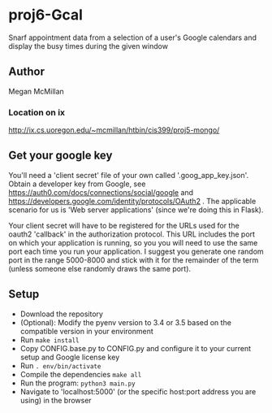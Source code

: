 # proj6-Gcal
Snarf appointment data from a selection of a user's Google calendars and display the busy times during the given window

## Author

Megan McMillan

### Location on ix

http://ix.cs.uoregon.edu/~mcmillan/htbin/cis399/proj5-mongo/

## Get your google key

You'll need a 'client secret' file of your own called '.goog_app_key.json'. Obtain a developer key from Google, see
https://auth0.com/docs/connections/social/google and
https://developers.google.com/identity/protocols/OAuth2 .
The applicable scenario for us is 'Web server applications' (since
we're doing this in Flask).  

Your client secret will have to be registered for the URLs used for
the oauth2 'callback' in the authorization protocol.  This URL includes
the port on which your application is running, so you you will need to
use the same port each time you run your application.  I suggest you
generate one random port in the range 5000-8000 and stick with it for the
remainder of the term (unless someone else randomly draws the same port).


## Setup

* Download the repository
* (Optional): Modify the pyenv version to 3.4 or 3.5 based on the compatible version in your environment
* Run ```make install```
* Copy CONFIG.base.py to CONFIG.py and configure it to your current setup and Google license key
* Run ```. env/bin/activate```
* Compile the dependencies ```make all```
* Run the program: ```python3 main.py```
* Navigate to 'localhost:5000' (or the specific host:port address you are using) in the browser
